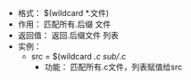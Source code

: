 - 格式： \$(wildcard   *.文件)
- 作用： 匹配所有.后缀  文件
- 返回值： 返回.后缀文件 列表
- 实例：
    - src = $(wildcard *.c sub/*.c
        - 功能： 匹配所有.c文件，列表赋值给src
